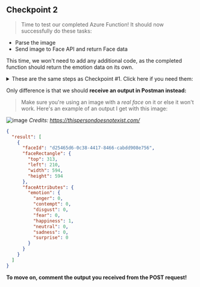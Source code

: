 ## Checkpoint 2

> Time to test our completed Azure Function! It should now successfully do these tasks:

* Parse the image
* Send image to Face API and return Face data

This time, we won't need to add any additional code, as the completed function should return the emotion data on its own.
<br />

<details>
<summary>These are the same steps as Checkpoint #1. Click here if you need them:</summary>
<br>

* Navigate back to the Postman Chrome extension app and change GET to POST

![Untitled_ Nov 11, 2020 6_24 PM](https://user-images.githubusercontent.com/69332964/98876201-c3bca780-244b-11eb-9b94-8d3cecc80115.gif)

* Copy your function's url from the Azure Function App portal like this:

![httptrigger - Microsoft Azure](https://user-images.githubusercontent.com/69332964/98876502-6f65f780-244c-11eb-832b-a25888b980da.gif)

* Use the function url and any image you want to send the POST request. Remember to attach the file in Body!

![Untitled_ Nov 11, 2020 6_40 PM](https://user-images.githubusercontent.com/69332964/98876997-780afd80-244d-11eb-87fc-13822d909f2f.gif)

</details>

Only difference is that we should **receive an output in Postman instead:**

> Make sure you're using an image with a *real face* on it or else it won't work. Here's an example of an output I get with this image:

![image](https://user-images.githubusercontent.com/69332964/98884689-91687580-245e-11eb-98d7-6461ac79e02a.jpg)
*Credits: https://thispersondoesnotexist.com/*

```json
{
  "result": [
    {
      "faceId": "d25465d6-0c38-4417-8466-cabdd908e756",
      "faceRectangle": {
        "top": 313,
        "left": 210,
        "width": 594,
        "height": 594
      },
      "faceAttributes": {
        "emotion": {
          "anger": 0,
          "contempt": 0,
          "disgust": 0,
          "fear": 0,
          "happiness": 1,
          "neutral": 0,
          "sadness": 0,
          "surprise": 0
        }
      }
    }
  ]
}
```

**To move on, comment the output you received from the POST request!**

